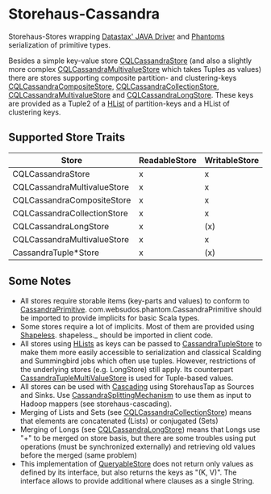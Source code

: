 Storehaus-Cassandra
===================

Storehaus-Stores wrapping [Datastax' JAVA Driver](https://github.com/datastax/java-driver) and [Phantoms](https://github.com/websudos/phantom/) serialization of primitive types.

Besides a simple key-value store [CQLCassandraStore](CQLCassandraStore.scala) (and also a slightly more complex [CQLCassandraMultivalueStore](CQLCassandraMultivalueStore.scala) which takes Tuples as values) there are stores supporting composite partition- and clustering-keys [CQLCassandraCompositeStore](CQLCassandraCompositeStore.scala), [CQLCassandraCollectionStore](CQLCassandraCollectionStore.scala), [CQLCassandraMultivalueStore](CQLCassandraMultivalueStore.scala) and [CQLCassandraLongStore](CQLCassandraLongStore.scala). These keys are provided as a Tuple2 of a [HList](https://github.com/milessabin/shapeless) of partition-keys and a HList of clustering keys.

Supported Store Traits
----------------------

Store | ReadableStore | WritableStore | MergableStore | IterableStore | QueryableStore | CASStore | WithPutTtl
------|---------------|---------------|---------------|---------------|----------------|----------|-----------
CQLCassandraStore | x | x | | x | x | x | x
CQLCassandraMultivalueStore | x | x | | x | x | x | x
CQLCassandraCompositeStore | x | x | | x | x | x | x
CQLCassandraCollectionStore | x | x | x | x | x | x | x
CQLCassandraLongStore | x | (x) | x | x | x | | 
CQLCassandraMultivalueStore | x | x | | x | x | x | x
CassandraTuple*Store | x | (x) | | x | x | |

Some Notes
----------
  * All stores require storable items (key-parts and values) to conform to [CassandraPrimitive](https://github.com/websudos/phantom/blob/develop/phantom-dsl/src/main/scala/com/websudos/phantom/CassandraType.scala). com.websudos.phantom.CassandraPrimitive should be imported to provide implicits for basic Scala types.
  * Some stores require a lot of implicits. Most of them are provided using [Shapeless](https://github.com/milessabin/shapeless). shapeless._ should be imported in client code.
  * All stores using [HLists](https://github.com/milessabin/shapeless) as keys can be passed to [CassandraTupleStore](cassandraTupleStores.scala) to make them more easily accessible to serialization and classical Scalding and Summingbird jobs which often use tuples. However, restrictions of the underlying stores (e.g. LongStore) still apply. Its counterpart [CassandraTupleMultiValueStore](cassandraTupleStores.scala) is used for Tuple-based values.
  * All stores can be used with [Cascading](http://www.cascading.org/) using StorehausTap as Sources and Sinks. Use [CassandraSplittingMechanism](cascading/CassandraSplittingMechanism.scala) to use them as input to Hadoop mappers (see storehaus-cascading).
  * Merging of Lists and Sets (see [CQLCassandraCollectionStore](CQLCassandraCollectionStore.scala)) means that elements are concatenated (Lists) or conjugated (Sets)
  * Merging of Longs (see [CQLCassandraLongStore](CQLCassandraLongStore.scala)) means that Longs use "+" to be merged on store basis, but there are some troubles using put operations (must be synchronized externally) and retrieving old values before the merged (same problem)
  * This implementation of [QueryableStore](https://github.com/twitter/storehaus/blob/develop/sotrehaus-core/src/main/scala/com/twitter/storehaus/QueryableStore.scala) does not return only values as defined by its interface, but also returns the keys as "(K, V)". The interface allows to provide additional where clauses as a single String.
